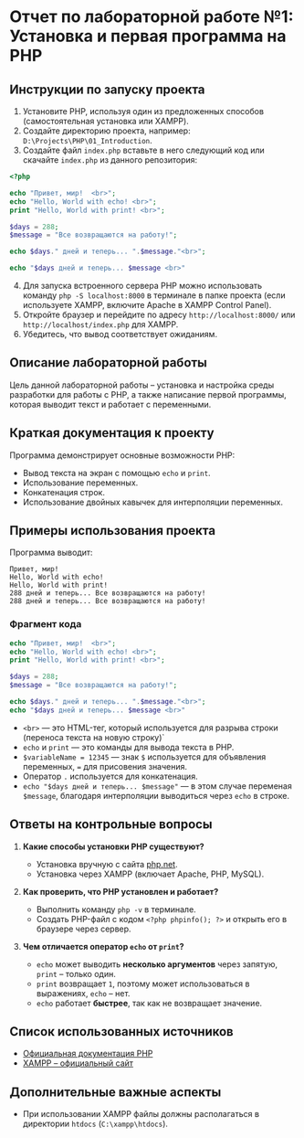 # Отчет по лабораторной работе №1: Установка и первая программа на PHP

## Инструкции по запуску проекта
1. Установите PHP, используя один из предложенных способов (самостоятельная установка или XAMPP).
2. Создайте директорию проекта, например: `D:\Projects\PHP\01_Introduction`.
3. Создайте файл `index.php` вставьте в него следующий код или скачайте `index.php` из данного репозитория:

```php
<?php

echo "Привет, мир!  <br>";
echo "Hello, World with echo! <br>";
print "Hello, World with print! <br>";

$days = 288;
$message = "Все возвращаются на работу!";

echo $days." дней и теперь... ".$message."<br>";

echo "$days дней и теперь... $message <br>"

```
4. Для запуска встроенного сервера PHP можно использовать команду `php -S localhost:8000` в терминале в папке проекта (если используете XAMPP, включите Apache в XAMPP Control Panel).
5. Откройте браузер и перейдите по адресу `http://localhost:8000/` или `http://localhost/index.php` для XAMPP.
6. Убедитесь, что вывод соответствует ожиданиям.

## Описание лабораторной работы
Цель данной лабораторной работы – установка и настройка среды разработки для работы с PHP, а также написание первой программы, которая выводит текст и работает с переменными.

## Краткая документация к проекту
Программа демонстрирует основные возможности PHP:
- Вывод текста на экран с помощью `echo` и `print`.
- Использование переменных.
- Конкатенация строк.
- Использование двойных кавычек для интерполяции переменных.

## Примеры использования проекта
Программа выводит:
```
Привет, мир!
Hello, World with echo!
Hello, World with print!
288 дней и теперь... Все возвращаются на работу!
288 дней и теперь... Все возвращаются на работу!
```

### Фрагмент кода
```php
echo "Привет, мир!  <br>";
echo "Hello, World with echo! <br>";
print "Hello, World with print! <br>";

$days = 288;
$message = "Все возвращаются на работу!";

echo $days." дней и теперь... ".$message."<br>";
echo "$days дней и теперь... $message <br>"
```
- `<br>` — это HTML-тег, который используется для разрыва строки (переноса текста на новую строку)`
- `echo` и `print` — это команды для вывода текста в PHP.
- `$variableName = 12345` — знак `$` используется для объявления переменных, `=` для присовения значения.
- Оператор `.` используется для конкатенация.
- `echo "$days дней и теперь... $message"` — в этом случае переменая `$message`, благодаря интерполяции выводиться через `echo` в строке.

## Ответы на контрольные вопросы
1. **Какие способы установки PHP существуют?**
   - Установка вручную с сайта [php.net](https://www.php.net/downloads).
   - Установка через XAMPP (включает Apache, PHP, MySQL).

2. **Как проверить, что PHP установлен и работает?**
   - Выполнить команду `php -v` в терминале.
   - Создать PHP-файл с кодом `<?php phpinfo(); ?>` и открыть его в браузере через сервер.

3. **Чем отличается оператор `echo` от `print`?**
   - `echo` может выводить **несколько аргументов** через запятую, `print` – только один.
   - `print` возвращает `1`, поэтому может использоваться в выражениях, `echo` – нет.
   - `echo` работает **быстрее**, так как не возвращает значение.

## Список использованных источников
- [Официальная документация PHP](https://www.php.net/docs.php)
- [XAMPP – официальный сайт](https://www.apachefriends.org)

## Дополнительные важные аспекты
- При использовании XAMPP файлы должны располагаться в директории `htdocs` (`C:\xampp\htdocs`).
